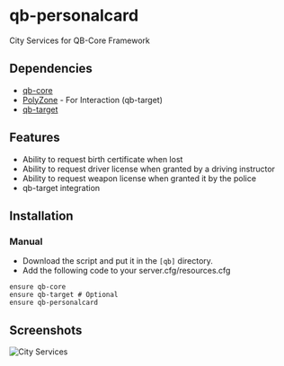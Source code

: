 # qb-personalcard
City Services for QB-Core Framework

## Dependencies
- [qb-core](https://github.com/qbcore-framework/qb-core)
- [PolyZone](https://github.com/mkafrin/PolyZone) - For Interaction (qb-target)
- [qb-target](https://github.com/BerkieBb/qb-target)

## Features
- Ability to request birth certificate when lost
- Ability to request driver license when granted by a driving instructor
- Ability to request weapon license when granted it by the police
- qb-target integration

## Installation

### Manual
- Download the script and put it in the `[qb]` directory.
- Add the following code to your server.cfg/resources.cfg
```
ensure qb-core
ensure qb-target # Optional
ensure qb-personalcard
```

## Screenshots
![City Services](https://user-images.githubusercontent.com/89742984/202264342-8471d187-ced1-48c6-809a-33ae77e94635.png)
